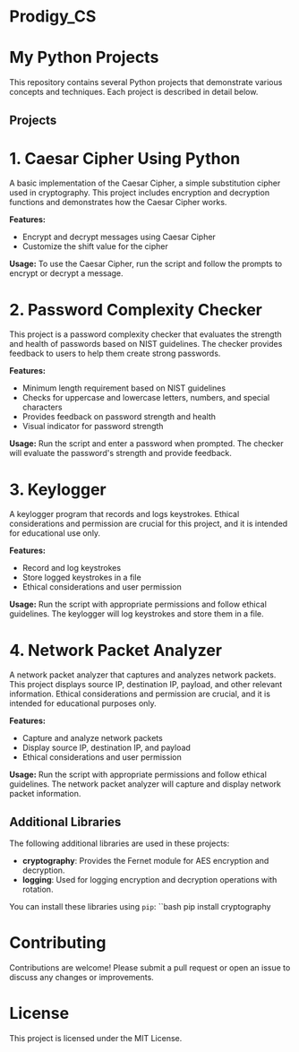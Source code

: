 # Prodigy_CS

# My Python Projects

This repository contains several Python projects that demonstrate various concepts and techniques. Each project is described in detail below.

## Projects

# 1. Caesar Cipher Using Python

A basic implementation of the Caesar Cipher, a simple substitution cipher used in cryptography. This project includes encryption and decryption functions and demonstrates how the Caesar Cipher works.

**Features:**
- Encrypt and decrypt messages using Caesar Cipher
- Customize the shift value for the cipher

**Usage:**
To use the Caesar Cipher, run the script and follow the prompts to encrypt or decrypt a message.

# 2. Password Complexity Checker

This project is a password complexity checker that evaluates the strength and health of passwords based on NIST guidelines. The checker provides feedback to users to help them create strong passwords.

**Features:**
- Minimum length requirement based on NIST guidelines
- Checks for uppercase and lowercase letters, numbers, and special characters
- Provides feedback on password strength and health
- Visual indicator for password strength

**Usage:**
Run the script and enter a password when prompted. The checker will evaluate the password's strength and provide feedback.

# 3. Keylogger

A keylogger program that records and logs keystrokes. Ethical considerations and permission are crucial for this project, and it is intended for educational use only.

**Features:**
- Record and log keystrokes
- Store logged keystrokes in a file
- Ethical considerations and user permission

**Usage:**
Run the script with appropriate permissions and follow ethical guidelines. The keylogger will log keystrokes and store them in a file.

# 4. Network Packet Analyzer

A network packet analyzer that captures and analyzes network packets. This project displays source IP, destination IP, payload, and other relevant information. Ethical considerations and permission are crucial, and it is intended for educational purposes only.

**Features:**
- Capture and analyze network packets
- Display source IP, destination IP, and payload
- Ethical considerations and user permission

**Usage:**
Run the script with appropriate permissions and follow ethical guidelines. The network packet analyzer will capture and display network packet information.

## Additional Libraries

The following additional libraries are used in these projects:

- **cryptography**: Provides the Fernet module for AES encryption and decryption.
- **logging**: Used for logging encryption and decryption operations with rotation.

You can install these libraries using `pip`:
``bash
pip install cryptography


# Contributing
Contributions are welcome! Please submit a pull request or open an issue to discuss any changes or improvements.

# License
This project is licensed under the MIT License.
